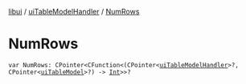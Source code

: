 [libui](../index.md) / [uiTableModelHandler](index.md) / [NumRows](./-num-rows.md)

# NumRows

`var NumRows: CPointer<CFunction<(CPointer<`[`uiTableModelHandler`](index.md)`>?, CPointer<`[`uiTableModel`](../ui-table-model.md)`>?) -> `[`Int`](https://kotlinlang.org/api/latest/jvm/stdlib/kotlin/-int/index.html)`>>?`